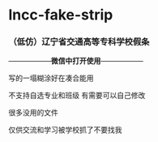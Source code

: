 # lncc-fake-strip


### （低仿）辽宁省交通高等专科学校假条
——————**微信中打开使用**——————

写的一塌糊涂好在凑合能用

不支持自选专业和班级
有需要可以自己修改

很多没用的文件

仅供交流和学习被学校抓了不要找我
